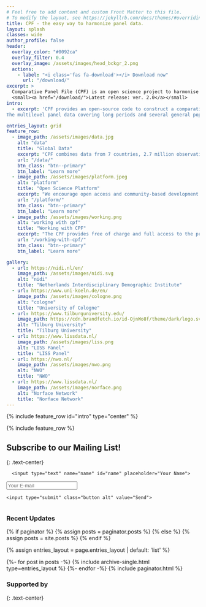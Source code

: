 ```yaml
---
# Feel free to add content and custom Front Matter to this file.
# To modify the layout, see https://jekyllrb.com/docs/themes/#overriding-theme-defaults
title: CPF - the easy way to harmonize panel data.
layout: splash
classes: wide
author_profile: false
header:
  overlay_color: "#0092ca"
  overlay_filter: 0.4
  overlay_image: /assets/images/head_bckgr_2.png
  actions:
    - label: "<i class='fas fa-download'></i> Download now"
      url: "/download/"
excerpt: >
  Comparative Panel File (CPF) is an open science project to harmonise the world’s major and longest-running household panel surveys from seven countries.<br/>
  <small><a href="/download/">Latest release: ver. 2.0</a></small>
intro: 
  - excerpt: 'CPF provides an open-source code to construct a comparative dataset based on the original data from the household panel surveys.<br/>
The multilevel panel data covering long periods and several general population surveys allow analysing individual trajectories, time trends, contextual effects and country differences. '

entries_layout: grid
feature_row:
  - image_path: /assets/images/data.jpg
    alt: "data"
    title: "Global Data"
    excerpt: "CPF combines data from 7 countries, 2.7 million observations from almost 360,000 respondents."
    url: "/data/"
    btn_class: "btn--primary"
    btn_label: "Learn more"
  - image_path: /assets/images/platform.jpeg
    alt: "platform"
    title: "Open Science Platform"
    excerpt: "We encourage open access and community-based development - anyone can contribute to the project."
    url: "/platform/"
    btn_class: "btn--primary"
    btn_label: "Learn more"
  - image_path: /assets/images/working.png
    alt: "working with cpf"
    title: "Working with CPF"
    excerpt: "The CPF provides free of charge and full access to the programming code. Try it yourself!"
    url: "/working-with-cpf/"
    btn_class: "btn--primary"
    btn_label: "Learn more" 

gallery:
  - url: https://nidi.nl/en/
    image_path: /assets/images/nidi.svg
    alt: "nidi"
    title: "Netherlands Interdisciplinary Demographic Institute"
  - url: https://www.uni-koeln.de/en/
    image_path: /assets/images/cologne.png
    alt: "cologne"
    title: "University of Cologne"
  - url: https://www.tilburguniversity.edu/
    image_path: https://cdn.brandfetch.io/id-OjnWo8f/theme/dark/logo.svg?c=1dxbfHSJFAPEGdCLU4o5B
    alt: "Tilburg University"
    title: "Tilburg University"
  - url: https://www.lissdata.nl/
    image_path: /assets/images/liss.png
    alt: "LISS Panel"
    title: "LISS Panel"
  - url: https://nwo.nl/
    image_path: /assets/images/nwo.png
    alt: "NWO"
    title: "NWO"
  - url: https://www.lissdata.nl/
    image_path: /assets/images/norface.png
    alt: "Norface Network"
    title: "Norface Network"
---
```


{% include feature_row id="intro" type="center" %}

{% include feature_row %}

<!-- modify this form HTML and place wherever you want your form -->
<section id="cta" class="wrapper style3" markdown="1">


## Subscribe to our Mailing List!
{: .text-center}

<form
  action="https://formspree.io/f/mjkyjgkd"
  method="POST"
class="container"
>
<div class="row">

  <div class="col-5 col-6-narrow col-12-mobilep">

      <input type="text" name="name" id="name" placeholder="Your Name">
  </div>

  <div class="col-5 col-6-narrow col-12-mobilep">
      <input type="email" name="email" id="email" placeholder="Your E-mail">
  </div>

  <!-- your other form fields go here -->
  <div class="col-2 col-12-narrow col-12-mobilep">

    <input type="submit" class="button alt" value="Send"> 
  </div>

</div>

</form>

</section>


<div markdown="1" style="display: flow-root">

<h3 class="archive__subtitle">Recent Updates</h3>

{% if paginator %}
  {% assign posts = paginator.posts %}
{% else %}
  {% assign posts = site.posts %}
{% endif %}

{% assign entries_layout = page.entries_layout | default: 'list' %}
<div class="entries-{{ entries_layout }}">
{%- for post in posts -%}
  {% include archive-single.html type=entries_layout %}
{%- endfor -%}
{% include paginator.html %}

</div>
</div>

### Supported by
{: .text-center}
<div style="width: 70%; margin-left: auto; margin-right: auto;" markdown="1">

<div class="container">
    <div class="row sponsors">
      <section class="col-2 col-4-narrower">
        <a href="https://nidi.nl/en/" class=""><img src="/assets/images/nidi.svg" alt=""></a>
      </section>
      <section class="col-2 col-4-narrower">
        <a href="https://www.uni-koeln.de/en/" class="image"><img src="/assets/images/cologne.png" alt=""></a>
      </section>
      <section class="col-2 col-4-narrower">
        <a href="https://www.tilburguniversity.edu/" class="image"><img src="https://cdn.brandfetch.io/id-OjnWo8f/theme/dark/logo.svg?c=1dxbfHSJFAPEGdCLU4o5B" alt=""></a>
      </section>
      <section class="col-2 col-4-narrower">
        <a href="https://www.lissdata.nl/" class="image"><img src="/assets/images/liss.png" alt=""></a>
      </section>
      <section class="col-2 col-4-narrower">
        <a href="https://nwo.nl/" class="image"><img src="/assets/images/nwo.png" alt=""></a>
      </section>
      <section class="col-2 col-4-narrower">
        <a href="https://www.norface.net/" class="image"><img src="/assets/images/norface.png" alt=""></a>
      </section>
    </div>
  </div>
</div>
